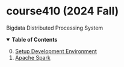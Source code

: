 # course410 (2024 Fall)
Bigdata Distributed Processing System


<details open>
  <summary>  <b>Table of Contents</b> </summary>
  <ol start="0.">
    <li> <a href="./00-Environment/">Setup Development Environment</a> </li>
    <li> <a href="./01-ApacheSpark/">Apache Spark</a> </li>
  </ol>
</details>

